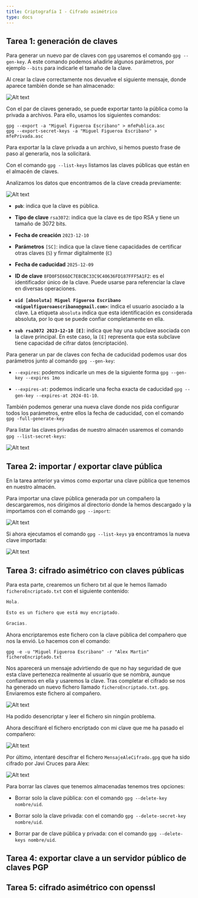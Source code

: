 ```yaml
---
title: Criptografía I - Cifrado asimétrico
type: docs
---
```

## Tarea 1: generación de claves
Para generar un nuevo par de claves con `gpg` usaremos el comando `gpg --gen-key`. A este comando podemos añadirle algunos parámetros, por ejemplo `--bits` para indicarle el tamaño de la clave.

Al crear la clave correctamente nos devuelve el siguiente mensaje, donde aparece también donde se han almacenado:

![Alt text](/images/cif-1.png)

Con el par de claves generado, se puede exportar tanto la pública como la privada a archivos. Para ello, usamos los siguientes comandos:

```
gpg --export -a "Miguel Figueroa Escribano" > mfePublica.asc
gpg --export-secret-keys -a "Miguel Figueroa Escribano" > mfePrivada.asc
```

Para exportar la la clave privada a un archivo, si hemos puesto frase de paso al generarla, nos la solicitará.

Con el comando `gpg --list-keys` listamos las claves públicas que están en el almacén de claves. 

Analizamos los datos que encontramos de la clave creada previamente:

![Alt text](/images/cif-2.png)

- **`pub`**: indica que la clave es pública.

- **Tipo de clave** `rsa3072`: indica que la clave es de tipo RSA y tiene un tamaño de 3072 bits.

- **Fecha de creación** `2023-12-10`

- **Parámetros** `[SC]`: indica que la clave tiene capacidades de certificar otras claves (`S`) y firmar digitalmente (`C`)

- **Fecha de caducidad** `2025-12-09`

- **ID de clave** `8FD0F5E66DC7E8CBC33C9C40636FD187FFF5A1F2`: es el identificador único de la clave. Puede usarse para referenciar la clave en diversas operaciones.

- **`uid [absoluta] Miguel Figueroa Escribano <miguelfigueroaescribano@gmail.com>`**: indica el usuario asociado a la clave. La etiqueta `absoluta` indica que esta identificación es considerada absoluta, por lo que se puede confiar completamente en ella.

- **`sub rsa3072 2023-12-10 [E]`**: indica que hay una subclave asociada con la clave principal. En este caso, la `[E]` representa que esta subclave tiene capacidad de cifrar datos (encriptación).

Para generar un par de claves con fecha de caducidad podemos usar dos parámetros junto al comando `gpg --gen-key`:

- `--expires`: podemos indicarle un mes de la siguiente forma `gpg --gen-key --expires 1mo`

- `--expires-at`: podemos indicarle una fecha exacta de caducidad `gpg --gen-key --expires-at 2024-01-10`.

También podemos generar una nueva clave donde nos pida configurar todos los parámetros, entre ellos la fecha de caducidad, con el comando `gpg -full-generate-key`

Para listar las claves privadas de nuestro almacén usaremos el comando `gpg --list-secret-keys`:

![Alt text](/images/cif-3.png)

## Tarea 2: importar / exportar clave pública
En la tarea anterior ya vimos como exportar una clave pública que tenemos en nuestro almacén.

Para importar una clave pública generada por un compañero la descargaremos, nos dirigimos al directorio donde la hemos descargado y la importamos con el comando `gpg --import`:

![Alt text](/images/cif-4.png)

Si ahora ejecutamos el comando `gpg --list-keys` ya encontramos la nueva clave importada:

![Alt text](/images/cif-5.png)

## Tarea 3: cifrado asimétrico con claves públicas
Para esta parte, crearemos un fichero txt al que le hemos llamado `ficheroEncriptado.txt` con el siguiente contenido:
```go {filename="ficheroEncriptado.txt"} 
Hola.

Esto es un fichero que está muy encriptado.

Gracias.

```

Ahora encriptaremos este fichero con la clave pública del compañero que nos la envió. Lo hacemos con el comando: 
```
gpg -e -u "Miguel Figueroa Escribano" -r "Alex Martin" ficheroEncriptado.txt
```
Nos aparecerá un mensaje advirtiendo de que no hay seguridad de que esta clave pertenezca realmente al usuario que se nombra, aunque confiaremos en ella y usaremos la clave. Tras completar el cifrado se nos ha generado un nuevo fichero llamado `ficheroEncriptado.txt.gpg`. Enviaremos este fichero al compañero.

![Alt text](/images/cif-6.png)

Ha podido desencriptar y leer el fichero sin ningún problema. 

Ahora descifraré el fichero encriptado con mi clave que me ha pasado el compañero:

![Alt text](/images/cif-7.png)

Por último, intentaré descifrar el fichero `MensajeAleCifrado.gpg` que ha sido cifrado por Javi Cruces para Alex:

![Alt text](/images/cif-8.png)

Para borrar las claves que tenemos almacenadas tenemos tres opciones:

- Borrar solo la clave pública: con el comando `gpg --delete-key nombre/uid`.

- Borrar solo la clave privada: con el comando `gpg --delete-secret-key nombre/uid`.

- Borrar par de clave pública y privada: con el comando `gpg --delete-keys nombre/uid`.

## Tarea 4: exportar clave a un servidor público de claves PGP
## Tarea 5: cifrado asimétrico con openssl